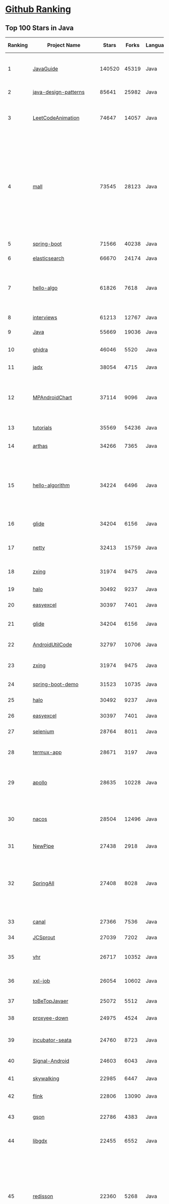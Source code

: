 [Github Ranking](../README.md)
==========

## Top 100 Stars in Java

| Ranking | Project Name | Stars | Forks | Language | Open Issues | Description | Last Commit |
| ------- | ------------ | ----- | ----- | -------- | ----------- | ----------- | ----------- |
| 1 | [JavaGuide](https://github.com/Snailclimb/JavaGuide) | 140520 | 45319 | Java | 54 | 「Java学习+面试指南」一份涵盖大部分 Java 程序员所需要掌握的核心知识。准备 Java 面试，首选 JavaGuide！ | 2024-02-06T08:14:44Z |
| 2 | [java-design-patterns](https://github.com/iluwatar/java-design-patterns) | 85641 | 25982 | Java | 200 | Design patterns implemented in Java | 2024-01-30T22:18:53Z |
| 3 | [LeetCodeAnimation](https://github.com/MisterBooo/LeetCodeAnimation) | 74647 | 14057 | Java | 17 | Demonstrate all the questions on LeetCode in the form of animation.（用动画的形式呈现解LeetCode题目的思路） | 2023-08-14T12:14:01Z |
| 4 | [mall](https://github.com/macrozheng/mall) | 73545 | 28123 | Java | 26 | mall项目是一套电商系统，包括前台商城系统及后台管理系统，基于SpringBoot+MyBatis实现，采用Docker容器化部署。 前台商城系统包含首页门户、商品推荐、商品搜索、商品展示、购物车、订单流程、会员中心、客户服务、帮助中心等模块。 后台管理系统包含商品管理、订单管理、会员管理、促销管理、运营管理、内容管理、统计报表、财务管理、权限管理、设置等模块。 | 2024-02-07T08:23:37Z |
| 5 | [spring-boot](https://github.com/spring-projects/spring-boot) | 71566 | 40238 | Java | 581 | Spring Boot | 2024-02-07T09:52:05Z |
| 6 | [elasticsearch](https://github.com/elastic/elasticsearch) | 66670 | 24174 | Java | 4120 | Free and Open, Distributed, RESTful Search Engine | 2024-02-07T10:01:35Z |
| 7 | [hello-algo](https://github.com/krahets/hello-algo) | 61826 | 7618 | Java | 10 | 《Hello 算法》：动画图解、一键运行的数据结构与算法教程，支持 Python, C++, Java, C#, Go, Swift, JS, TS, Dart, Rust, C, Zig 等语言。English edition ongoing | 2024-02-06T16:28:21Z |
| 8 | [interviews](https://github.com/kdn251/interviews) | 61213 | 12767 | Java | 30 | Everything you need to know to get the job. | 2023-12-15T17:11:44Z |
| 9 | [Java](https://github.com/TheAlgorithms/Java) | 55669 | 19036 | Java | 26 | All Algorithms implemented in Java | 2024-02-06T21:10:57Z |
| 10 | [ghidra](https://github.com/NationalSecurityAgency/ghidra) | 46046 | 5520 | Java | 1321 | Ghidra is a software reverse engineering (SRE) framework | 2024-02-05T19:09:47Z |
| 11 | [jadx](https://github.com/skylot/jadx) | 38054 | 4715 | Java | 359 | Dex to Java decompiler | 2024-02-06T18:54:57Z |
| 12 | [MPAndroidChart](https://github.com/PhilJay/MPAndroidChart) | 37114 | 9096 | Java | 2030 | A powerful 🚀 Android chart view / graph view library, supporting line- bar- pie- radar- bubble- and candlestick charts as well as scaling, panning and animations. | 2024-01-17T18:44:53Z |
| 13 | [tutorials](https://github.com/eugenp/tutorials) | 35569 | 54236 | Java | 8 | Just Announced - "Learn Spring Security OAuth":  | 2024-02-07T09:12:49Z |
| 14 | [arthas](https://github.com/alibaba/arthas) | 34266 | 7365 | Java | 270 | Alibaba Java Diagnostic Tool Arthas/Alibaba Java诊断利器Arthas | 2024-02-07T09:56:02Z |
| 15 | [hello-algorithm](https://github.com/geekxh/hello-algorithm) | 34224 | 6496 | Java | 9 | 🌍 针对小白的算法训练 \| 包括四部分：①.大厂面经 ②.力扣图解  ③.千本开源电子书 ④.百张技术思维导图（项目花了上百小时，希望可以点 star 支持，🌹感谢~）推荐免费ChatGPT使用网站 | 2023-06-13T04:13:17Z |
| 16 | [glide](https://github.com/bumptech/glide) | 34204 | 6156 | Java | 484 | An image loading and caching library for Android focused on smooth scrolling | 2024-02-03T01:48:39Z |
| 17 | [netty](https://github.com/netty/netty) | 32413 | 15759 | Java | 562 | Netty project - an event-driven asynchronous network application framework | 2024-02-07T09:10:20Z |
| 18 | [zxing](https://github.com/zxing/zxing) | 31974 | 9475 | Java | 3 | ZXing ("Zebra Crossing") barcode scanning library for Java, Android | 2024-01-31T15:31:52Z |
| 19 | [halo](https://github.com/halo-dev/halo) | 30492 | 9237 | Java | 325 | 强大易用的开源建站工具。 | 2024-02-07T08:50:56Z |
| 20 | [easyexcel](https://github.com/alibaba/easyexcel) | 30397 | 7401 | Java | 421 | 快速、简洁、解决大文件内存溢出的java处理Excel工具 | 2024-01-31T09:55:54Z |
| 21 | [glide](https://github.com/bumptech/glide) | 34204 | 6156 | Java | 484 | An image loading and caching library for Android focused on smooth scrolling | 2024-02-03T01:48:39Z |
| 22 | [AndroidUtilCode](https://github.com/Blankj/AndroidUtilCode) | 32797 | 10706 | Java | 276 | :fire: Android developers should collect the following utils(updating). | 2023-05-22T01:52:08Z |
| 23 | [zxing](https://github.com/zxing/zxing) | 31974 | 9475 | Java | 3 | ZXing ("Zebra Crossing") barcode scanning library for Java, Android | 2024-01-31T15:31:52Z |
| 24 | [spring-boot-demo](https://github.com/xkcoding/spring-boot-demo) | 31523 | 10735 | Java | 89 | 🚀一个用来深入学习并实战 Spring Boot 的项目。 | 2024-02-01T02:41:48Z |
| 25 | [halo](https://github.com/halo-dev/halo) | 30492 | 9237 | Java | 325 | 强大易用的开源建站工具。 | 2024-02-07T08:50:56Z |
| 26 | [easyexcel](https://github.com/alibaba/easyexcel) | 30397 | 7401 | Java | 421 | 快速、简洁、解决大文件内存溢出的java处理Excel工具 | 2024-01-31T09:55:54Z |
| 27 | [selenium](https://github.com/SeleniumHQ/selenium) | 28764 | 8011 | Java | 109 | A browser automation framework and ecosystem. | 2024-02-07T10:00:07Z |
| 28 | [termux-app](https://github.com/termux/termux-app) | 28671 | 3197 | Java | 297 | Termux - a terminal emulator application for Android OS extendible by variety of packages. | 2024-02-04T10:16:37Z |
| 29 | [apollo](https://github.com/apolloconfig/apollo) | 28635 | 10228 | Java | 133 | Apollo is a reliable configuration management system suitable for microservice configuration management scenarios. | 2024-02-07T10:01:21Z |
| 30 | [nacos](https://github.com/alibaba/nacos) | 28504 | 12496 | Java | 230 | an easy-to-use dynamic service discovery, configuration and service management platform for building cloud native applications. | 2024-02-06T08:14:21Z |
| 31 | [NewPipe](https://github.com/TeamNewPipe/NewPipe) | 27438 | 2918 | Java | 1214 | A libre lightweight streaming front-end for Android. | 2024-02-06T19:39:40Z |
| 32 | [SpringAll](https://github.com/wuyouzhuguli/SpringAll) | 27408 | 8028 | Java | 20 | 循序渐进，学习Spring Boot、Spring Boot & Shiro、Spring Batch、Spring Cloud、Spring Cloud Alibaba、Spring Security & Spring Security OAuth2，博客Spring系列源码：https://mrbird.cc | 2023-07-18T20:52:26Z |
| 33 | [canal](https://github.com/alibaba/canal) | 27366 | 7536 | Java | 968 | 阿里巴巴 MySQL binlog 增量订阅&消费组件  | 2024-02-05T09:01:41Z |
| 34 | [JCSprout](https://github.com/crossoverJie/JCSprout) | 27039 | 7202 | Java | 30 | 👨‍🎓 Java Core Sprout : basic, concurrent, algorithm  | 2022-10-24T12:27:21Z |
| 35 | [vhr](https://github.com/lenve/vhr) | 26717 | 10352 | Java | 156 | 微人事是一个前后端分离的人力资源管理系统，项目采用SpringBoot+Vue开发。 | 2024-01-11T01:16:10Z |
| 36 | [xxl-job](https://github.com/xuxueli/xxl-job) | 26054 | 10602 | Java | 1153 | A distributed task scheduling framework.（分布式任务调度平台XXL-JOB） | 2024-02-05T00:58:38Z |
| 37 | [toBeTopJavaer](https://github.com/hollischuang/toBeTopJavaer) | 25072 | 5512 | Java | 56 | To Be Top Javaer - Java工程师成神之路 | 2024-01-03T13:58:24Z |
| 38 | [proxyee-down](https://github.com/proxyee-down-org/proxyee-down) | 24975 | 4524 | Java | 0 | http下载工具，基于http代理，支持多连接分块下载 | 2023-11-03T03:11:42Z |
| 39 | [incubator-seata](https://github.com/apache/incubator-seata) | 24760 | 8723 | Java | 708 | :fire: Seata is an easy-to-use, high-performance, open source distributed transaction solution. | 2024-02-07T09:04:33Z |
| 40 | [Signal-Android](https://github.com/signalapp/Signal-Android) | 24603 | 6043 | Java | 302 | A private messenger for Android. | 2024-02-06T23:40:04Z |
| 41 | [skywalking](https://github.com/apache/skywalking) | 22985 | 6447 | Java | 47 | APM, Application Performance Monitoring System | 2024-02-06T02:48:52Z |
| 42 | [flink](https://github.com/apache/flink) | 22806 | 13090 | Java | 0 | Apache Flink | 2024-02-07T09:51:29Z |
| 43 | [gson](https://github.com/google/gson) | 22786 | 4383 | Java | 245 | A Java serialization/deserialization library to convert Java Objects into JSON and back | 2024-02-05T16:46:59Z |
| 44 | [libgdx](https://github.com/libgdx/libgdx) | 22455 | 6552 | Java | 227 | Desktop/Android/HTML5/iOS Java game development framework | 2024-02-05T18:51:51Z |
| 45 | [redisson](https://github.com/redisson/redisson) | 22360 | 5268 | Java | 355 | Redisson - Easy Redis Java client with features of In-Memory Data Grid. Sync/Async/RxJava/Reactive API. Over 50 Redis based Java objects and services: Set, Multimap, SortedSet, Map, List, Queue, Deque, Semaphore, Lock, AtomicLong, Map Reduce, Bloom filter, Spring Cache, Tomcat, Scheduler, JCache API, Hibernate, RPC, local cache ... | 2024-02-06T14:27:29Z |
| 46 | [jenkins](https://github.com/jenkinsci/jenkins) | 22013 | 8540 | Java | 0 | Jenkins automation server | 2024-02-07T06:59:12Z |
| 47 | [bazel](https://github.com/bazelbuild/bazel) | 22001 | 4003 | Java | 1769 | a fast, scalable, multi-language and extensible build system | 2024-02-07T08:15:01Z |
| 48 | [ruoyi-vue-pro](https://github.com/YunaiV/ruoyi-vue-pro) | 21852 | 4615 | Java | 9 | 🔥 官方推荐 🔥 RuoYi-Vue 全新 Pro 版本，优化重构所有功能。基于 Spring Boot + MyBatis Plus + Vue & Element 实现的后台管理系统 + 微信小程序，支持 RBAC 动态权限、数据权限、SaaS 多租户、Flowable 工作流、三方登录、支付、短信、商城等功能。你的 ⭐️ Star ⭐️，是作者生发的动力！ | 2024-01-29T08:04:41Z |
| 49 | [Sentinel](https://github.com/alibaba/Sentinel) | 21763 | 7926 | Java | 600 | A powerful flow control component enabling reliability, resilience and monitoring for microservices. (面向云原生微服务的高可用流控防护组件) | 2024-02-06T10:14:10Z |
| 50 | [ExoPlayer](https://github.com/google/ExoPlayer) | 21344 | 6099 | Java | 680 | An extensible media player for Android | 2024-02-06T22:16:50Z |
| 51 | [eladmin](https://github.com/elunez/eladmin) | 20575 | 7264 | Java | 4 | eladmin jpa 版本：项目基于 Spring Boot 2.6.4、 Jpa、 Spring Security、Redis、Vue的前后端分离的后台管理系统，项目采用分模块开发方式， 权限控制采用 RBAC，支持数据字典与数据权限管理，支持一键生成前后端代码，支持动态路由 | 2024-01-02T06:41:33Z |
| 52 | [Mindustry](https://github.com/Anuken/Mindustry) | 20467 | 2779 | Java | 0 | The automation tower defense RTS | 2024-02-07T04:45:44Z |
| 53 | [FizzBuzzEnterpriseEdition](https://github.com/EnterpriseQualityCoding/FizzBuzzEnterpriseEdition) | 20128 | 754 | Java | 445 | FizzBuzz Enterprise Edition is a no-nonsense implementation of FizzBuzz made by serious businessmen for serious business purposes. | 2023-10-20T13:23:13Z |
| 54 | [DoKit](https://github.com/didi/DoKit) | 19847 | 3095 | Java | 212 | 一款面向泛前端产品研发全生命周期的效率平台。 | 2023-12-06T02:25:17Z |
| 55 | [RxAndroid](https://github.com/ReactiveX/RxAndroid) | 19830 | 3000 | Java | 1 | RxJava bindings for Android | 2024-02-07T05:26:45Z |
| 56 | [graal](https://github.com/oracle/graal) | 19517 | 1600 | Java | 567 | GraalVM compiles Java applications into native executables that start instantly, scale fast, and use fewer compute resources 🚀 | 2024-02-07T09:28:15Z |
| 57 | [GSYVideoPlayer](https://github.com/CarGuo/GSYVideoPlayer) | 19455 | 4153 | Java | 16 | 视频播放器（IJKplayer、ExoPlayer、MediaPlayer），HTTPS，支持弹幕，外挂字幕，支持滤镜、水印、gif截图，片头广告、中间广告，多个同时播放，支持基本的拖动，声音、亮度调节，支持边播边缓存，支持视频自带rotation的旋转（90,270之类），重力旋转与手动旋转的同步支持，支持列表播放 ，列表全屏动画，视频加载速度，列表小窗口支持拖动，动画效果，调整比例，多分辨率切换，支持切换播放器，进度条小窗口预览，列表切换详情页面无缝播放，rtsp、concat、mpeg。  | 2024-01-22T01:20:05Z |
| 58 | [shardingsphere](https://github.com/apache/shardingsphere) | 19230 | 6636 | Java | 1190 | Distributed SQL transaction & query engine for data sharding, scaling, encryption, and more - on any database. | 2024-02-07T09:48:38Z |
| 59 | [HikariCP](https://github.com/brettwooldridge/HikariCP) | 19165 | 2911 | Java | 449 | 光 HikariCP・A solid, high-performance, JDBC connection pool at last. | 2024-01-30T15:50:27Z |
| 60 | [openapi-generator](https://github.com/OpenAPITools/openapi-generator) | 19005 | 5969 | Java | 3998 | OpenAPI Generator allows generation of API client libraries (SDK generation), server stubs, documentation and configuration automatically given an OpenAPI Spec (v2, v3) | 2024-02-07T08:29:27Z |
| 61 | [SpringBoot-Labs](https://github.com/yudaocode/SpringBoot-Labs) | 18106 | 5807 | Java | 28 | 一个涵盖六个专栏：Spring Boot 2.X、Spring Cloud、Spring Cloud Alibaba、Dubbo、分布式消息队列、分布式事务的仓库。希望胖友小手一抖，右上角来个 Star，感恩 1024 | 2023-07-18T01:59:51Z |
| 62 | [SpringCloudLearning](https://github.com/forezp/SpringCloudLearning) | 17652 | 8138 | Java | 39 | 《史上最简单的Spring Cloud教程源码》 | 2021-04-12T09:53:47Z |
| 63 | [Stirling-PDF](https://github.com/Stirling-Tools/Stirling-PDF) | 17649 | 1199 | Java | 112 | locally hosted web application that allows you to perform various operations on PDF files | 2024-02-07T05:15:35Z |
| 64 | [fresco](https://github.com/facebook/fresco) | 17026 | 3790 | Java | 214 | An Android library for managing images and the memory they use. | 2024-01-31T03:31:58Z |
| 65 | [tinker](https://github.com/Tencent/tinker) | 16994 | 3350 | Java | 502 | Tinker is a hot-fix solution library for Android, it supports dex, library and resources update without reinstall apk. | 2024-01-25T04:59:39Z |
| 66 | [disruptor](https://github.com/LMAX-Exchange/disruptor) | 16831 | 3928 | Java | 15 | High Performance Inter-Thread Messaging Library | 2024-01-03T23:42:42Z |
| 67 | [Android-Universal-Image-Loader](https://github.com/nostra13/Android-Universal-Image-Loader) | 16811 | 6181 | Java | 449 | Powerful and flexible library for loading, caching and displaying images on Android. | 2022-01-17T09:48:53Z |
| 68 | [zheng](https://github.com/shuzheng/zheng) | 16617 | 7451 | Java | 36 | 基于Spring+SpringMVC+Mybatis分布式敏捷开发系统架构，提供整套公共微服务服务模块：集中权限管理（单点登录）、内容管理、支付中心、用户管理（支持第三方登录）、微信平台、存储系统、配置中心、日志分析、任务和通知等，支持服务治理、监控和追踪，努力为中小型企业打造全方位J2EE企业级开发解决方案。 | 2022-12-16T09:53:00Z |
| 69 | [zipkin](https://github.com/openzipkin/zipkin) | 16594 | 3104 | Java | 188 | Zipkin is a distributed tracing system | 2024-02-06T15:37:09Z |
| 70 | [APIJSON](https://github.com/Tencent/APIJSON) | 16339 | 2073 | Java | 252 | 🏆 零代码、全功能、强安全 ORM 库 🚀 后端接口和文档零代码，前端(客户端) 定制返回 JSON 的数据和结构。 🏆 A JSON Transmission Protocol and an ORM Library 🚀  provides APIs and Docs without writing any code. | 2024-02-07T02:33:52Z |
| 71 | [Algorithms](https://github.com/williamfiset/Algorithms) | 16196 | 4226 | Java | 55 | A collection of algorithms and data structures | 2023-11-27T10:02:44Z |
| 72 | [springboot-learning-example](https://github.com/JeffLi1993/springboot-learning-example) | 15916 | 7141 | Java | 14 | spring boot 实践学习案例，是 spring boot 初学者及核心技术巩固的最佳实践。 | 2023-12-03T12:33:47Z |
| 73 | [material-components-android](https://github.com/material-components/material-components-android) | 15728 | 3098 | Java | 517 | Modular and customizable Material Design UI components for Android | 2024-02-06T19:27:42Z |
| 74 | [mybatis-plus](https://github.com/baomidou/mybatis-plus) | 15515 | 4189 | Java | 68 | An powerful enhanced toolkit of MyBatis for simplify development | 2024-01-24T04:16:14Z |
| 75 | [Android-CleanArchitecture](https://github.com/android10/Android-CleanArchitecture) | 15427 | 3365 | Java | 127 | This is a sample app that is part of a series of blog posts I have written about how to architect an android application using Uncle Bob's clean architecture approach. | 2023-04-28T06:54:52Z |
| 76 | [presto](https://github.com/prestodb/presto) | 15403 | 5259 | Java | 1398 | The official home of the Presto distributed SQL query engine for big data | 2024-02-07T08:30:22Z |
| 77 | [Grasscutter](https://github.com/Grasscutters/Grasscutter) | 15284 | 4481 | Java | 118 | A server software reimplementation for a certain anime game. | 2024-01-25T10:53:57Z |
| 78 | [thingsboard](https://github.com/thingsboard/thingsboard) | 15119 | 4722 | Java | 1448 | Open-source IoT Platform - Device management, data collection, processing and visualization. | 2024-02-07T10:00:26Z |
| 79 | [SmartTube](https://github.com/yuliskov/SmartTube) | 14972 | 891 | Java | 1703 | SmartTube - an advanced player for set-top boxes and tv running Android OS | 2024-02-07T03:29:54Z |
| 80 | [VirtualXposed](https://github.com/android-hacker/VirtualXposed) | 14905 | 2490 | Java | 133 | A simple app to use Xposed without root, unlock the bootloader or modify system image, etc. | 2022-09-09T02:58:50Z |
| 81 | [material-components-android](https://github.com/material-components/material-components-android) | 15728 | 3098 | Java | 517 | Modular and customizable Material Design UI components for Android | 2024-02-06T19:27:42Z |
| 82 | [mybatis-plus](https://github.com/baomidou/mybatis-plus) | 15515 | 4189 | Java | 68 | An powerful enhanced toolkit of MyBatis for simplify development | 2024-01-24T04:16:14Z |
| 83 | [SpringBoot-Learning](https://github.com/dyc87112/SpringBoot-Learning) | 15509 | 4904 | Java | 35 | 《Spring Boot基础教程》，2.x版本持续连载中！点击下方链接直达教程目录！ | 2023-12-17T15:45:30Z |
| 84 | [Grasscutter](https://github.com/Grasscutters/Grasscutter) | 15284 | 4481 | Java | 118 | A server software reimplementation for a certain anime game. | 2024-01-25T10:53:57Z |
| 85 | [BigData-Notes](https://github.com/heibaiying/BigData-Notes) | 14979 | 4132 | Java | 20 | 大数据入门指南  :star: | 2024-01-05T03:00:32Z |
| 86 | [SmartTube](https://github.com/yuliskov/SmartTube) | 14972 | 891 | Java | 1703 | SmartTube - an advanced player for set-top boxes and tv running Android OS | 2024-02-07T03:29:54Z |
| 87 | [VirtualXposed](https://github.com/android-hacker/VirtualXposed) | 14905 | 2490 | Java | 133 | A simple app to use Xposed without root, unlock the bootloader or modify system image, etc. | 2022-09-09T02:58:50Z |
| 88 | [caffeine](https://github.com/ben-manes/caffeine) | 14866 | 1602 | Java | 5 | A high performance caching library for Java | 2024-02-07T07:58:02Z |
| 89 | [DataX](https://github.com/alibaba/DataX) | 14811 | 5205 | Java | 966 | DataX是阿里云DataWorks数据集成的开源版本。 | 2024-01-11T06:13:39Z |
| 90 | [yudao-cloud](https://github.com/YunaiV/yudao-cloud) | 14764 | 3510 | Java | 1 | ruoyi-vue-pro 全新 Cloud 版本，优化重构所有功能。基于 Spring Cloud Alibaba + MyBatis Plus + Vue & Element 实现的后台管理系统 + 用户小程序，支持 RBAC 动态权限、多租户、数据权限、工作流、三方登录、支付、短信、商城等功能。你的 ⭐️ Star ⭐️，是作者生发的动力！ | 2024-02-04T05:42:29Z |
| 91 | [LSPosed](https://github.com/LSPosed/LSPosed) | 14639 | 2244 | Java | 2 | LSPosed Framework | 2024-01-31T19:39:50Z |
| 92 | [CircleImageView](https://github.com/hdodenhof/CircleImageView) | 14502 | 3152 | Java | 5 | A circular ImageView for Android | 2023-11-08T22:09:32Z |
| 93 | [mockito](https://github.com/mockito/mockito) | 14427 | 2560 | Java | 368 | Most popular Mocking framework for unit tests written in Java | 2024-02-06T19:09:55Z |
| 94 | [ARouter](https://github.com/alibaba/ARouter) | 14342 | 2601 | Java | 114 | 💪 A framework for assisting in the renovation of Android componentization (帮助 Android App 进行组件化改造的路由框架) | 2023-09-11T06:07:41Z |
| 95 | [QMUI_Android](https://github.com/Tencent/QMUI_Android) | 14282 | 2674 | Java | 421 | 提高 Android UI 开发效率的 UI 库 | 2024-01-29T11:34:28Z |
| 96 | [bytecode-viewer](https://github.com/Konloch/bytecode-viewer) | 14195 | 1164 | Java | 81 | A Java 8+ Jar & Android APK Reverse Engineering Suite (Decompiler, Editor, Debugger & More) | 2024-02-03T23:22:38Z |
| 97 | [hadoop](https://github.com/apache/hadoop) | 14141 | 8768 | Java | 0 | Apache Hadoop | 2024-02-07T09:48:52Z |
| 98 | [vert.x](https://github.com/eclipse-vertx/vert.x) | 13942 | 2041 | Java | 208 | Vert.x is a tool-kit for building reactive applications on the JVM | 2024-02-07T02:57:36Z |
| 99 | [Arduino](https://github.com/arduino/Arduino) | 13910 | 7121 | Java | 652 | Arduino IDE 1.x | 2023-08-27T17:44:51Z |
| 100 | [logstash](https://github.com/elastic/logstash) | 13899 | 3510 | Java | 1920 | Logstash - transport and process your logs, events, or other data | 2024-02-06T19:50:35Z |

